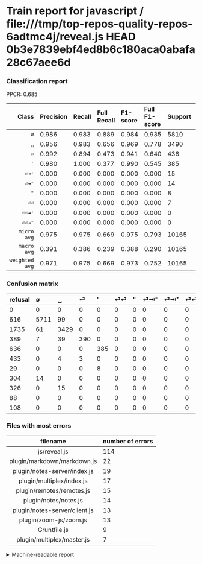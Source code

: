 # Train report for javascript / file:///tmp/top-repos-quality-repos-6adtmc4j/reveal.js HEAD 0b3e7839ebf4ed8b6c180aca0abafa28c67aee6d

### Classification report

PPCR: 0.685

| Class | Precision | Recall | Full Recall | F1-score | Full F1-score | Support | Full Support | PPCR |
|------:|:----------|:-------|:------------|:---------|:---------|:--------|:-------------|:-----|
| `∅` | 0.986| 0.983| 0.889| 0.984| 0.935| 5810| 6426| 0.904 |
| `␣` | 0.956| 0.983| 0.656| 0.969| 0.778| 3490| 5225| 0.668 |
| `⏎` | 0.992| 0.894| 0.473| 0.941| 0.640| 436| 825| 0.528 |
| `'` | 0.980| 1.000| 0.377| 0.990| 0.545| 385| 1021| 0.377 |
| `⏎⇥⁺` | 0.000| 0.000| 0.000| 0.000| 0.000| 15| 341| 0.044 |
| `⏎⇥⁻` | 0.000| 0.000| 0.000| 0.000| 0.000| 14| 318| 0.044 |
| `"` | 0.000| 0.000| 0.000| 0.000| 0.000| 8| 37| 0.216 |
| `⏎⏎` | 0.000| 0.000| 0.000| 0.000| 0.000| 7| 440| 0.016 |
| `⏎⏎⇥⁺` | 0.000| 0.000| 0.000| 0.000| 0.000| 0| 88| 0.000 |
| `⏎⏎⇥⁻` | 0.000| 0.000| 0.000| 0.000| 0.000| 0| 108| 0.000 |
| `micro avg` | 0.975| 0.975| 0.669| 0.975| 0.793| 10165| 14829| 0.685 |
| `macro avg` | 0.391| 0.386| 0.239| 0.388| 0.290| 10165| 14829| 0.685 |
| `weighted avg` | 0.971| 0.975| 0.669| 0.973| 0.752| 10165| 14829| 0.685 |

### Confusion matrix

|refusal|  ∅| ␣| ⏎| '| ⏎⏎| "| ⏎⇥⁻| ⏎⇥⁺| ⏎⏎⇥⁺| ⏎⏎⇥⁻| 
|:---|:---|:---|:---|:---|:---|:---|:---|:---|:---|:---|
|0 |0 |0 |0 |0 |0 |0 |0 |0 |0 |0 |
|616 |5711 |99 |0 |0 |0 |0 |0 |0 |0 |0 |
|1735 |61 |3429 |0 |0 |0 |0 |0 |0 |0 |0 |
|389 |7 |39 |390 |0 |0 |0 |0 |0 |0 |0 |
|636 |0 |0 |0 |385 |0 |0 |0 |0 |0 |0 |
|433 |0 |4 |3 |0 |0 |0 |0 |0 |0 |0 |
|29 |0 |0 |0 |8 |0 |0 |0 |0 |0 |0 |
|304 |14 |0 |0 |0 |0 |0 |0 |0 |0 |0 |
|326 |0 |15 |0 |0 |0 |0 |0 |0 |0 |0 |
|88 |0 |0 |0 |0 |0 |0 |0 |0 |0 |0 |
|108 |0 |0 |0 |0 |0 |0 |0 |0 |0 |0 |

### Files with most errors

| filename | number of errors|
|:----:|:-----|
| js/reveal.js | 114 |
| plugin/markdown/markdown.js | 22 |
| plugin/notes-server/index.js | 19 |
| plugin/multiplex/index.js | 17 |
| plugin/remotes/remotes.js | 15 |
| plugin/notes/notes.js | 14 |
| plugin/notes-server/client.js | 13 |
| plugin/zoom-js/zoom.js | 13 |
| Gruntfile.js | 9 |
| plugin/multiplex/master.js | 7 |

<details>
    <summary>Machine-readable report</summary>
```json
{
  "cl_report": {"\"": {"f1-score": 0.0, "precision": 0.0, "recall": 0.0, "support": 8}, "\u0027": {"f1-score": 0.9897172236503856, "precision": 0.9796437659033079, "recall": 1.0, "support": 385}, "macro avg": {"f1-score": 0.38842020851340997, "precision": 0.3914073791441936, "recall": 0.38599773158962786, "support": 10165}, "micro avg": {"f1-score": 0.9754058042302016, "precision": 0.9754058042302016, "recall": 0.9754058042302016, "support": 10165}, "weighted avg": {"f1-score": 0.9732529787965598, "precision": 0.9714507606552621, "recall": 0.9754058042302016, "support": 10165}, "\u2205": {"f1-score": 0.9844005860553305, "precision": 0.985844985327119, "recall": 0.982960413080895, "support": 5810}, "\u23ce": {"f1-score": 0.9408926417370325, "precision": 0.9923664122137404, "recall": 0.8944954128440367, "support": 436}, "\u23ce\u21e5\u207a": {"f1-score": 0.0, "precision": 0.0, "recall": 0.0, "support": 15}, "\u23ce\u21e5\u207b": {"f1-score": 0.0, "precision": 0.0, "recall": 0.0, "support": 14}, "\u23ce\u23ce": {"f1-score": 0.0, "precision": 0.0, "recall": 0.0, "support": 7}, "\u23ce\u23ce\u21e5\u207a": {"f1-score": 0.0, "precision": 0.0, "recall": 0.0, "support": 0}, "\u23ce\u23ce\u21e5\u207b": {"f1-score": 0.0, "precision": 0.0, "recall": 0.0, "support": 0}, "\u2423": {"f1-score": 0.969191633691351, "precision": 0.9562186279977691, "recall": 0.9825214899713467, "support": 3490}},
  "cl_report_full": {"\"": {"f1-score": 0.0, "precision": 0.0, "recall": 0.0, "support": 37}, "\u0027": {"f1-score": 0.5445544554455446, "precision": 0.9796437659033079, "recall": 0.3770812928501469, "support": 1021}, "macro avg": {"f1-score": 0.28980675074406675, "precision": 0.3914073791441936, "recall": 0.23948097792473638, "support": 14829}, "micro avg": {"f1-score": 0.7933904136992878, "precision": 0.9754058042302016, "recall": 0.6686222941533482, "support": 14829}, "weighted avg": {"f1-score": 0.7524462225998702, "precision": 0.8867894518891378, "recall": 0.6686222941533482, "support": 14829}, "\u2205": {"f1-score": 0.9347737130698093, "precision": 0.985844985327119, "recall": 0.8887332710862123, "support": 6426}, "\u23ce": {"f1-score": 0.6403940886699507, "precision": 0.9923664122137404, "recall": 0.4727272727272727, "support": 825}, "\u23ce\u21e5\u207a": {"f1-score": 0.0, "precision": 0.0, "recall": 0.0, "support": 341}, "\u23ce\u21e5\u207b": {"f1-score": 0.0, "precision": 0.0, "recall": 0.0, "support": 318}, "\u23ce\u23ce": {"f1-score": 0.0, "precision": 0.0, "recall": 0.0, "support": 440}, "\u23ce\u23ce\u21e5\u207a": {"f1-score": 0.0, "precision": 0.0, "recall": 0.0, "support": 88}, "\u23ce\u23ce\u21e5\u207b": {"f1-score": 0.0, "precision": 0.0, "recall": 0.0, "support": 108}, "\u2423": {"f1-score": 0.7783452502553627, "precision": 0.9562186279977691, "recall": 0.6562679425837321, "support": 5225}},
  "ppcr": 0.6854811517971542
}
```
</details>

